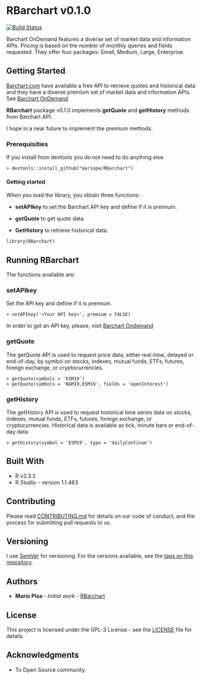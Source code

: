# RBarchart v0.1.0

[![Build Status](https://travis-ci.org/mariope/barronsCOT.png?branch=master)](https://travis-ci.org/mariope/barronsCOT)

Barchart OnDemand features a diverse set of market data and information APIs. 
Pricing is based on the number of monthly queries and fields requested. 
They offer four packages: Small, Medium, Large, Enterprise.

## Getting Started

[Barchart.com](https://www.barchart.com/) have available a free API to retrieve quotes and 
historical data and they have a diverse premium set of market data and information APIs. See [Barchart OnDemand](https://www.barchart.com/ondemand)

**RBarchart** package v0.1.0 implements **getQuote** and **getHistory** methods from Barchart API.

I hope in a near future to implement the premium methods.

### Prerequisities

If you install from devtools you do not need to do anything else.

```
> devtools::install_github("mariope/RBarchart")
```

#### Getting started

When you load the library, you obtain three functions: 

- **setAPIkey** to set the Barchart API key and define if it is premium.

- **getQuote** to get quote data.

- **GetHistory** to retrieve historical data.

```
library(RBarchart)
```

## Running RBarchart

The functions available are:

### setAPIkey

Set the API key and define if it is premium.

```
> setAPIkey('<Your API key>', premium = FALSE)
```

In order to get an API key, please, visit [Barchart Ondemand](https://www.barchart.com/ondemand/api)

### getQuote

The getQuote API is used to request price data, either real-time, 
delayed or end-of-day, by symbol on stocks, indexes, mutual funds, ETFs,
futures, foreign exchange, or cryptocurrencies.

```
> getQuote(symbols = 'ESM19')
> getQuote(symbols = 'NGM19,ESM19', fields = 'openInterest')
```

### getHistory

The getHistory API is used to request historical time series data on stocks,
indexes, mutual funds, ETFs, futures, foreign exchange, or cryptocurrencies.
Historical data is available as tick, minute bars or end-of-day data.

```
> getHistory(symbol = 'ESM19', type = 'dailyContinue')
```

## Built With

* R v3.3.3
* R Studio - version 1.1.463

## Contributing

Please read [CONTRIBUTING.md](CONTRIBUTING.md) for details on our code of conduct, and the process for submitting pull requests to us.

## Versioning

I use [SemVer](http://semver.org/) for versioning. For the versions available, see the [tags on this repository](https://github.com/mariope/barronsCOT/tags). 

## Authors

* **Mario Pisa** - *Initial work* - [RBarchart](https://github.com/mariope/RBarchart)

## License

This project is licensed under the GPL-3 License - see the [LICENSE](LICENSE) file for details

## Acknowledgments

* To Open Source community.
